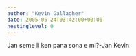 ```yaml
---
author: "Kevin Gallagher"
date: 2005-05-24T03:42:00+00:00
nestinglevel: 0
---
```

Jan seme li ken pana sona e mi?-Jan Kevin